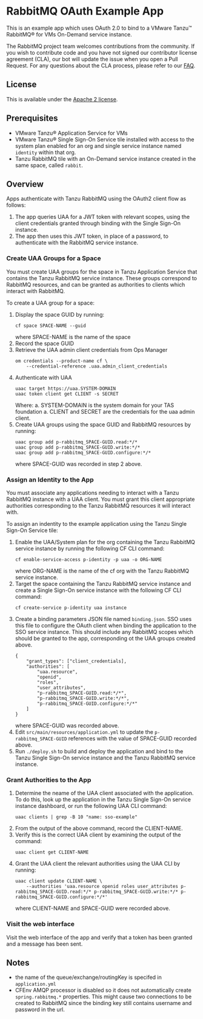 # RabbitMQ OAuth Example App
This is an example app which uses OAuth 2.0 to bind to a VMware Tanzu™ RabbitMQ® for VMs
On-Demand service instance.

The RabbitMQ project team welcomes contributions from the community. If you wish to contribute code and you have not signed our contributor license agreement (CLA), our bot will update the issue when you open a Pull Request. For any questions about the CLA process, please refer to our [FAQ](https://cla.vmware.com/faq).

## License
This is available under the [Apache 2 license](LICENSE.txt).

## Prerequisites
* VMware Tanzu® Application Service for VMs
* VMware Tanzu® Single Sign-On Service tile installed with access to the system plan enabled for an org and single service instance named `identity` within that org.
* Tanzu RabbitMQ tile with an On-Demand service instance created in the same space, called `rabbit`.

## Overview
Apps authenticate with Tanzu RabbitMQ using the OAuth2 client flow as follows:
1. The app queries UAA for a JWT token with relevant scopes, using the client credentials granted through binding with the Single Sign-On instance.
1. The app then uses this JWT token, in place of a password, to authenticate with the RabbitMQ service instance.

### Create UAA Groups for a Space
You must create UAA groups for the space in Tanzu Application Service that contains the Tanzu RabbitMQ service instance. These groups correspond to RabbitMQ resources, and can be granted as authorities to clients which interact with RabbitMQ.

To create a UAA group for a space:
1. Display the space GUID by running:
    ```
    cf space SPACE-NAME --guid
    ```
    where SPACE-NAME is the name of the space
1. Record the space GUID
1. Retrieve the UAA admin client credentials from Ops Manager
    ```
    om credentials --product-name cf \
        --credential-reference .uaa.admin_client_credentials
    ```
1. Authenticate with UAA
    ```
    uaac target https://uaa.SYSTEM-DOMAIN
    uaac token client get CLIENT -s SECRET
    ```
    Where:
        a. SYSTEM-DOMAIN is the system domain for your TAS foundation
        a. CLIENT and SECRET are the credentials for the uaa admin client.
1. Create UAA groups using the space GUID and RabbitMQ resources by running:
    ```
    uaac group add p-rabbitmq_SPACE-GUID.read:*/*
    uaac group add p-rabbitmq_SPACE-GUID.write:*/*
    uaac group add p-rabbitmq_SPACE-GUID.configure:*/*
    ```
    where SPACE-GUID was recorded in step 2 above.

### Assign an Identity to the App
You must associate any applications needing to interact with a Tanzu RabbitMQ instance with a UAA client. You must grant this client appropriate authorities corresponding to the Tanzu RabbitMQ resources it will interact with.

To assign an indentity to the example application using the Tanzu Single Sign-On Service tile:
1. Enable the UAA/System plan for the org containing the Tanzu RabbitMQ service instance by running the following CF CLI command:
    ```
    cf enable-service-access p-identity -p uaa -o ORG-NAME
    ```
    where ORG-NAME is the name of the cf org with the Tanzu RabbitMQ service instance.
1. Target the space containing the Tanzu RabbitMQ service instance and create a Single Sign-On service instance with the following CF CLI command:
    ```
    cf create-service p-identity uaa instance
    ```
1. Create a binding parameters JSON file named `binding.json`. SSO uses this file to configure the OAuth client when binding the application to the SSO service instance. This should include any RabbitMQ scopes which should be granted to the app, corresponding ot the UAA groups created above.
    ```
    {
        "grant_types": ["client_credentials],
        "authorities": [
            "uaa.resource",
            "openid",
            "roles",
            "user_attributes",
            "p-rabbitmq_SPACE-GUID.read:*/*",
            "p-rabbitmq_SPACE-GUID.write:*/*",
            "p-rabbitmq_SPACE-GUID.configure:*/*"
        ]
    }
    ```
    where SPACE-GUID was recorded above.
1. Edit `src/main/resources/application.yml` to update the `p-rabbitmq_SPACE-GUID` references with the value of SPACE-GUID recorded above.
1. Run `./deploy.sh` to build and deploy the application and bind to the Tanzu Single Sign-On service instance and the Tanzu RabbitMQ service instance.

### Grant Authorities to the App
1. Determine the neame of the UAA client associated with the application. To do this, look up the application in the Tanzu Single Sign-On service instance dashboard, or run the following UAA CLI command:
    ```
    uaac clients | grep -B 10 "name: sso-example"
    ```
1. From the output of the above command, record the CLIENT-NAME.
1. Verify this is the correct UAA client by examining the output of the command:
    ```
    uaac client get CLIENT-NAME
    ```
1. Grant the UAA client the relevant authorities using the UAA CLI by running:
    ```
    uaac client update CLIENT-NAME \
        --authorities 'uaa.resource openid roles user_attributes p-rabbitmq_SPACE-GUID.read:*/* p-rabbitmq_SPACE-GUID.write:*/* p-rabbitmq_SPACE-GUID.configure:*/*'
    ```
    where CLIENT-NAME and SPACE-GUID were recorded above.

### Visit the web interface
Visit the web interface of the app and verify that a token has been granted and a message has been sent.


## Notes

* the name of the queue/exchange/routingKey is specifed in `application.yml`
* CFEnv AMQP processor is disabled so it does not automatically create `spring.rabbitmq.*` properties. This might cause two connections to be created to RabbitMQ since the binding key still contains username and password in the url.